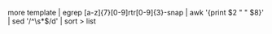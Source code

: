 more template | egrep [a-z]{7}[0-9]rtr[0-9]{3}\-snap | awk '{print $2 " " $8}' | sed '/^\s*$/d'  | sort > list
